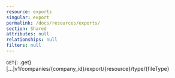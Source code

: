 ```yaml
---
resource: exports
singular: export
permalink: /docs/resources/exports/
section: Shared
attributes: null
relationships: null
filters: null
---
```


`GET`{: .get} [...]v1/companies/{company_id}/export/{resource}/type/{fileType}
